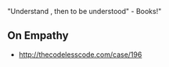 "Understand , then to be understood" - Books!"

## On Empathy 
- http://thecodelesscode.com/case/196

